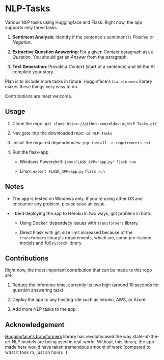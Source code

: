 # NLP-Tasks

Various NLP tasks using Huggingface and Flask. Right now, the app supports only three tasks:

1. **Sentiment Analysis**: Identify if the sentence's sentiment is _Positive_ or _Negative_.

2. **Extractive Question Answering**: For a given _Context_ paragraph ask a _Question_. You should get an _Answer_ from the paragraph.

3. **Text Generation**: Provide a _Context_ (start of a sentence) and let the AI complete your story.

Plan is to include more tasks in future. Hugginface's `transformers` library makes these things very easy to do. 

Contributions are most welcome.

## Usage

1. Clone the repo: 
    `git clone https://github.com/mldev-ai/NLP-Tasks.git`

2. Navigate into the downloaded repo:
    `cd NLP-Tasks`

3. Install the required dependencies:
    `pip install -r requirements.txt`

4. Run the flask-app:

    * Windows Powershell:
        `$env:FLASK_APP="app.py"`
        `flask run`

    * Linux:
        `export FLASK_APP=app.py`
        `flask run`

## Notes

* The app is tested on Windows only. If you're using other OS and encounter any problem, please raise an issue.

* I tried deploying the app to Heroku in two ways, got problem in both:

    * Using Docker: dependecy issues with `transformers` library.

    * Direct Flask with git: size limit increased because of the `transformers` library's requirements, which are, some pre-trained models and full `PyTorch` library.

## Contributions

Right now, the most important contribution that can be made to this repo are:

1. Reduce the inference time, currently its two high (around 10 seconds for question answering task).

2. Deploy the app to any hosting site such as heroku, AWS, or Azure.

3. Add more NLP tasks to the app.

## Acknowledgement

[Huggingface's transformers](https://huggingface.co/transformers/) library has revolutionised the way state-of-the-art NLP models are being used in real-world. Without, this library, the app made here would have taken tremendous amount of work (compared to what it took rn, just an hour). :)
